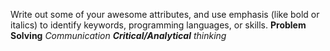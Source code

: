 Write out some of your awesome attributes, and use emphasis (like bold or italics) to identify keywords, programming languages, or skills. 
**Problem Solving**
*Communication*
_**Critical/Analytical** thinking_